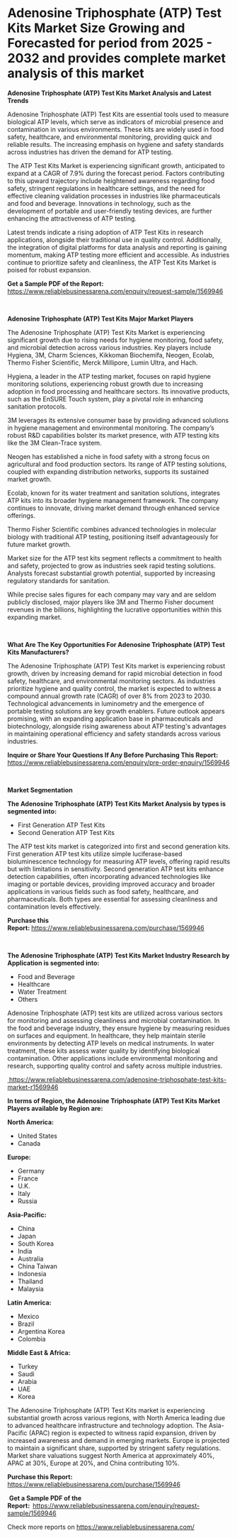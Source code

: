 <p><h1>Adenosine Triphosphate (ATP) Test Kits Market Size Growing and Forecasted for period from 2025 - 2032 and provides complete market analysis of this market</h1></p><p><strong>Adenosine Triphosphate (ATP) Test Kits Market Analysis and Latest Trends</strong></p>
<p><p>Adenosine Triphosphate (ATP) Test Kits are essential tools used to measure biological ATP levels, which serve as indicators of microbial presence and contamination in various environments. These kits are widely used in food safety, healthcare, and environmental monitoring, providing quick and reliable results. The increasing emphasis on hygiene and safety standards across industries has driven the demand for ATP testing.</p><p>The ATP Test Kits Market is experiencing significant growth, anticipated to expand at a CAGR of 7.9% during the forecast period. Factors contributing to this upward trajectory include heightened awareness regarding food safety, stringent regulations in healthcare settings, and the need for effective cleaning validation processes in industries like pharmaceuticals and food and beverage. Innovations in technology, such as the development of portable and user-friendly testing devices, are further enhancing the attractiveness of ATP testing.</p><p>Latest trends indicate a rising adoption of ATP Test Kits in research applications, alongside their traditional use in quality control. Additionally, the integration of digital platforms for data analysis and reporting is gaining momentum, making ATP testing more efficient and accessible. As industries continue to prioritize safety and cleanliness, the ATP Test Kits Market is poised for robust expansion.</p></p>
<p><strong>Get a Sample PDF of the Report:&nbsp;</strong> <a href="https://www.reliablebusinessarena.com/enquiry/request-sample/1569946?utm_campaign=2527&utm_medium=2&utm_source=Github&utm_content=ia&utm_term=25032025&utm_id=adenosine-triphosphate-atp-test-kits">https://www.reliablebusinessarena.com/enquiry/request-sample/1569946</a></p>
<p>&nbsp;</p>
<p><strong>Adenosine Triphosphate (ATP) Test Kits Major Market Players</strong></p>
<p><p>The Adenosine Triphosphate (ATP) Test Kits Market is experiencing significant growth due to rising needs for hygiene monitoring, food safety, and microbial detection across various industries. Key players include Hygiena, 3M, Charm Sciences, Kikkoman Biochemifa, Neogen, Ecolab, Thermo Fisher Scientific, Merck Millipore, Lumin Ultra, and Hach.</p><p>Hygiena, a leader in the ATP testing market, focuses on rapid hygiene monitoring solutions, experiencing robust growth due to increasing adoption in food processing and healthcare sectors. Its innovative products, such as the EnSURE Touch system, play a pivotal role in enhancing sanitation protocols.</p><p>3M leverages its extensive consumer base by providing advanced solutions in hygiene management and environmental monitoring. The company’s robust R&D capabilities bolster its market presence, with ATP testing kits like the 3M Clean-Trace system.</p><p>Neogen has established a niche in food safety with a strong focus on agricultural and food production sectors. Its range of ATP testing solutions, coupled with expanding distribution networks, supports its sustained market growth.</p><p>Ecolab, known for its water treatment and sanitation solutions, integrates ATP kits into its broader hygiene management framework. The company continues to innovate, driving market demand through enhanced service offerings.</p><p>Thermo Fisher Scientific combines advanced technologies in molecular biology with traditional ATP testing, positioning itself advantageously for future market growth.</p><p>Market size for the ATP test kits segment reflects a commitment to health and safety, projected to grow as industries seek rapid testing solutions. Analysts forecast substantial growth potential, supported by increasing regulatory standards for sanitation.</p><p>While precise sales figures for each company may vary and are seldom publicly disclosed, major players like 3M and Thermo Fisher document revenues in the billions, highlighting the lucrative opportunities within this expanding market.</p></p>
<p>&nbsp;</p>
<p><strong>What Are The Key Opportunities For Adenosine Triphosphate (ATP) Test Kits Manufacturers?</strong></p>
<p><p>The Adenosine Triphosphate (ATP) Test Kits market is experiencing robust growth, driven by increasing demand for rapid microbial detection in food safety, healthcare, and environmental monitoring sectors. As industries prioritize hygiene and quality control, the market is expected to witness a compound annual growth rate (CAGR) of over 8% from 2023 to 2030. Technological advancements in luminometry and the emergence of portable testing solutions are key growth enablers. Future outlook appears promising, with an expanding application base in pharmaceuticals and biotechnology, alongside rising awareness about ATP testing's advantages in maintaining operational efficiency and safety standards across various industries.</p></p>
<p><strong>Inquire or Share Your Questions If Any Before Purchasing This Report:</strong> <a href="https://www.reliablebusinessarena.com/enquiry/pre-order-enquiry/1569946?utm_campaign=2527&utm_medium=2&utm_source=Github&utm_content=ia&utm_term=25032025&utm_id=adenosine-triphosphate-atp-test-kits">https://www.reliablebusinessarena.com/enquiry/pre-order-enquiry/1569946</a></p>
<p>&nbsp;</p>
<p><strong>Market Segmentation</strong></p>
<p><strong>The Adenosine Triphosphate (ATP) Test Kits Market Analysis by types is segmented into:</strong></p>
<p><ul><li>First Generation ATP Test Kits</li><li>Second Generation ATP Test Kits</li></ul></p>
<p><p>The ATP test kits market is categorized into first and second generation kits. First generation ATP test kits utilize simple luciferase-based bioluminescence technology for measuring ATP levels, offering rapid results but with limitations in sensitivity. Second generation ATP test kits enhance detection capabilities, often incorporating advanced technologies like imaging or portable devices, providing improved accuracy and broader applications in various fields such as food safety, healthcare, and pharmaceuticals. Both types are essential for assessing cleanliness and contamination levels effectively.</p></p>
<p><strong>Purchase this Report:&nbsp;</strong><a href="https://www.reliablebusinessarena.com/purchase/1569946?utm_campaign=2527&utm_medium=2&utm_source=Github&utm_content=ia&utm_term=25032025&utm_id=adenosine-triphosphate-atp-test-kits">https://www.reliablebusinessarena.com/purchase/1569946</a></p>
<p>&nbsp;</p>
<p><strong>The Adenosine Triphosphate (ATP) Test Kits Market Industry Research by Application is segmented into:</strong></p>
<p><ul><li>Food and Beverage</li><li>Healthcare</li><li>Water Treatment</li><li>Others</li></ul></p>
<p><p>Adenosine Triphosphate (ATP) test kits are utilized across various sectors for monitoring and assessing cleanliness and microbial contamination. In the food and beverage industry, they ensure hygiene by measuring residues on surfaces and equipment. In healthcare, they help maintain sterile environments by detecting ATP levels on medical instruments. In water treatment, these kits assess water quality by identifying biological contamination. Other applications include environmental monitoring and research, supporting quality control and safety across multiple industries.</p></p>
<p><a href="https://www.reliablebusinessarena.com/adenosine-triphosphate-test-kits-market-r1569946?utm_campaign=2527&utm_medium=2&utm_source=Github&utm_content=ia&utm_term=25032025&utm_id=adenosine-triphosphate-atp-test-kits">&nbsp;https://www.reliablebusinessarena.com/adenosine-triphosphate-test-kits-market-r1569946</a></p>
<p><strong>In terms of Region, the Adenosine Triphosphate (ATP) Test Kits Market Players available by Region are:</strong></p>
<p>
    <p> <strong> North America: </strong>
        <ul>
            <li>United States</li>
            <li>Canada</li>
        </ul>
        </p> 
    <p> <strong> Europe: </strong>
        <ul>
            <li>Germany</li>
            <li>France</li>
            <li>U.K.</li>
            <li>Italy</li>
            <li>Russia</li>
        </ul>
        </p> 
    <p> <strong> Asia-Pacific: </strong>
        <ul>
            <li>China</li>
            <li>Japan</li>
            <li>South Korea</li>
            <li>India</li>
            <li>Australia</li>
            <li>China Taiwan</li>
            <li>Indonesia</li>
            <li>Thailand</li>
            <li>Malaysia</li>
        </ul>
        </p> 
    <p> <strong> Latin America: </strong>
        <ul>
            <li>Mexico</li>
            <li>Brazil</li>
            <li>Argentina Korea</li>
            <li>Colombia</li>
        </ul>
        </p> 
    <p> <strong> Middle East & Africa: </strong>
        <ul>
            <li>Turkey</li>
            <li>Saudi</li>
            <li>Arabia</li>
            <li>UAE</li>
            <li>Korea</li>
        </ul>
    </p>
    </p>
<p><p>The Adenosine Triphosphate (ATP) Test Kits market is experiencing substantial growth across various regions, with North America leading due to advanced healthcare infrastructure and technology adoption. The Asia-Pacific (APAC) region is expected to witness rapid expansion, driven by increased awareness and demand in emerging markets. Europe is projected to maintain a significant share, supported by stringent safety regulations. Market share valuations suggest North America at approximately 40%, APAC at 30%, Europe at 20%, and China contributing 10%.</p></p>
<p><strong>Purchase this Report: </strong><a href="https://www.reliablebusinessarena.com/purchase/1569946?utm_campaign=2527&utm_medium=2&utm_source=Github&utm_content=ia&utm_term=25032025&utm_id=adenosine-triphosphate-atp-test-kits">https://www.reliablebusinessarena.com/purchase/1569946</a></p>
<p>&nbsp;<strong>Get a Sample PDF of the Report:&nbsp;&nbsp;</strong><a href="https://www.reliablebusinessarena.com/enquiry/request-sample/1569946?utm_campaign=2527&utm_medium=2&utm_source=Github&utm_content=ia&utm_term=25032025&utm_id=adenosine-triphosphate-atp-test-kits">https://www.reliablebusinessarena.com/enquiry/request-sample/1569946</a></p>
<p><strong></strong></p>
<p>Check more reports on <a href="https://www.reliablebusinessarena.com/?utm_campaign=2527&utm_medium=2&utm_source=Github&utm_content=ia&utm_term=25032025&utm_id=adenosine-triphosphate-atp-test-kits">https://www.reliablebusinessarena.com/</a></p>